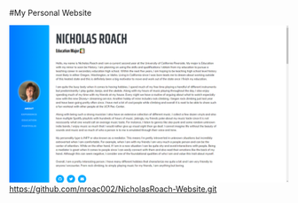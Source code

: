 #My Personal Website

![Image of my front page of my personal website](img/websitescreenshot.PNG)
https://github.com/nroac002/NicholasRoach-Website.git
